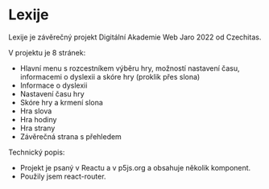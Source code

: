 # Lexije

Lexije je závěrečný projekt Digitální Akademie Web Jaro 2022 od Czechitas.

V projektu je 8 stránek:

- Hlavní menu s rozcestníkem výběru hry, možností nastavení času, informacemi o dyslexii a skóre hry (proklik přes slona)
- Informace o dyslexii
- Nastavení času hry
- Skóre hry a krmení slona
- Hra slova
- Hra hodiny
- Hra strany
- Závěrečná strana s přehledem

Technický popis:

- Projekt je psaný v Reactu a v p5js.org a obsahuje několik komponent.
- Použily jsem react-router.

